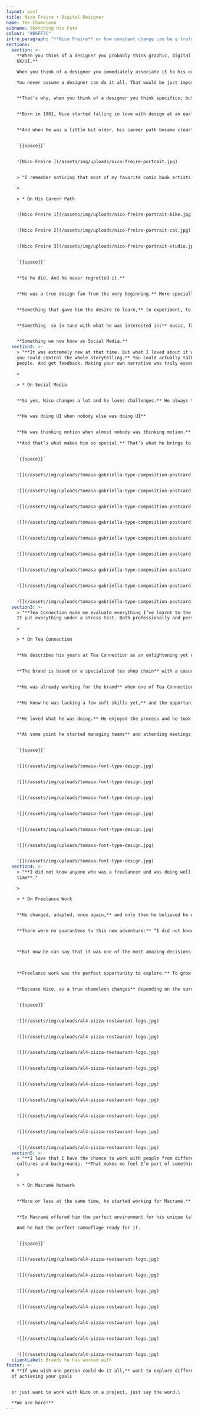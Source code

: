 ```yaml
---
layout: post
title: Nico Freire • Digital Designer
name: The Chameleon
subname: Sketching his Fate
colour: "#B6FF7C"
intro_paragraph: "**Nico Freire** or how constant change can be a truly successful career path."
sections:
  section: >-
    **When you think of a designer you probably think graphic, digital or even
    UX/UI.** 

    When you think of a designer you immediately associate it to his or her area of expertise. 

    You never assume a designer can do it all. That would be just impossible, you think.


    **That’s why, when you think of a designer you think specifics; but you dream of Nico Freire.**


    **Born in 1981, Nico started falling in love with design at an early age:** “I have this joyful memory of me spending my summers reading “Mafalda”. That was my introduction to a visual way of thinking.”


    **And when he was a little bit older, his career path became clear** when he chose the first and most important costume this design chameleon would ever wear:


    `{{space}}`


    ![Nico Freire ](/assets/img/uploads/nico-freire-portrait.jpg)


    > "I remember noticing that most of my favorite comic book artists had graphic design degrees. So I decided **I was going to be a designer, just like them.**"

    >

    > * On His Career Path


    ![Nico Freire 1](/assets/img/uploads/nico-freire-portrait-bike.jpg)


    ![Nico Freire 2](/assets/img/uploads/nico-freire-portrait-cat.jpg)


    ![Nico Freire 3](/assets/img/uploads/nico-freire-portrait-studio.jpg)


    `{{space}}`


    **So he did. And he never regretted it.**


    **He was a true design fan from the very beginning.** More specially non-static design. Something that wasn’t even a thing at that time.


    **Something that gave him the desire to learn,** to experiment, to mutate into different designers, all of them in the same skin.


    **Something  so in tune with what he was interested in:** music, fashion, trends, beauty and of course, food. 


    **Something we now know as Social Media.**
  section2: >-
    > "**It was extremely new at that time. But what I loved about it was that
    you could control the whole storytelling.** You could actually talk to
    people. And get feedback. Making your own narrative was truly essential."

    >

    > * On Social Media


    **So yes, Nico changes a lot and he loves challenges.** He always thought of design as an experience, even back then, when UX, UI and digital were concepts almost nobody knew of: “I loved thinking of the brand in constant movement. Creating sequences, and videos.”


    **He was doing UI when nobody else was doing UI**


    **He was thinking motion when almost nobody was thinking motion.**
     
    **And that’s what makes him so special.** That’s what he brings to each project he is involved in. That’s what brought him work from amazing clients such as: Nokia, Danone, L’Oreal, Natura, Toyota, Unilever, Herbalife and Tea Connection, a brand he is especially fond of.


    `{{space}}`


    ![](/assets/img/uploads/tomasa-gabriella-type-composition-postcard.jpg)


    ![](/assets/img/uploads/tomasa-gabriella-type-composition-postcard.jpg)


    ![](/assets/img/uploads/tomasa-gabriella-type-composition-postcard.jpg)


    ![](/assets/img/uploads/tomasa-gabriella-type-composition-postcard.jpg)


    ![](/assets/img/uploads/tomasa-gabriella-type-composition-postcard.jpg)


    ![](/assets/img/uploads/tomasa-gabriella-type-composition-postcard.jpg)


    ![](/assets/img/uploads/tomasa-gabriella-type-composition-postcard.jpg)


    ![](/assets/img/uploads/tomasa-gabriella-type-composition-postcard.jpg)


    ![](/assets/img/uploads/tomasa-gabriella-type-composition-postcard.jpg)
  section3: >-
    > "**Tea Connection made me evaluate everything I’ve learnt to the moment.**
    It put everything under a stress test. Both professionally and personally."

    >

    > * On Tea Connection


    **He describes his years at Tea Connection as an enlightening yet exhausting experience.** In other words something Nico just loved, of course.


    **The brand is based on a specialized tea shop chain** with a casual, friendly and chilled yet sophisticated atmosphere. In other words: the perfect ecosystem for him to change, adapt and start exploring again.    


    **He was already working for the brand** when one of Tea Connection’s owners created an in-house design studio and offered Nico to join them. 


    **He knew he was lacking a few soft skills yet,** and the opportunity was perfect to learn them, so he took the offer. 


    **He loved what he was doing.** He enjoyed the process and he took amazing care of the brand. And the relationship evolved. As they usually do. 


    **At some point he started managing teams** and attending meetings, going from a Graphic Designer to the brand’s Art Director.


    `{{space}}`


    ![](/assets/img/uploads/tomasa-font-type-design.jpg)


    ![](/assets/img/uploads/tomasa-font-type-design.jpg)


    ![](/assets/img/uploads/tomasa-font-type-design.jpg)


    ![](/assets/img/uploads/tomasa-font-type-design.jpg)


    ![](/assets/img/uploads/tomasa-font-type-design.jpg)


    ![](/assets/img/uploads/tomasa-font-type-design.jpg)


    ![](/assets/img/uploads/tomasa-font-type-design.jpg)
  section4: >-
    > "**I did not know anyone who was a freelancer and was doing well at the
    time**."

    >

    > * On Freelance Work


    **He changed, adapted, once again,** and only then he believed he was ready to take the most important step of his career: starting his own studio with his partner (both in business and in life) Federico.


    **There were no guarantees to this new adventure:** “I did not know anyone who was a freelancer and was doing well at the time”. 

     

    **But now he can say that it was one of the most amazing decisions of his life.**

     

    **Freelance work was the perfect opportunity to explore.** To grow up as a designer. To experiment and try new processes and ways of doing and thinking. 


    **Because Nico, as a true chameleon changes** depending on the surroundings. He mutates, adapts, fast and successfully. And both him and his clients love that.


    `{{space}}`


    ![](/assets/img/uploads/al4-pizza-restaurant-logo.jpg)


    ![](/assets/img/uploads/al4-pizza-restaurant-logo.jpg)


    ![](/assets/img/uploads/al4-pizza-restaurant-logo.jpg)


    ![](/assets/img/uploads/al4-pizza-restaurant-logo.jpg)


    ![](/assets/img/uploads/al4-pizza-restaurant-logo.jpg)


    ![](/assets/img/uploads/al4-pizza-restaurant-logo.jpg)


    ![](/assets/img/uploads/al4-pizza-restaurant-logo.jpg)


    ![](/assets/img/uploads/al4-pizza-restaurant-logo.jpg)


    ![](/assets/img/uploads/al4-pizza-restaurant-logo.jpg)
  section5: >-
    > "**I love that I have the chance to work with people from different
    cultures and backgrounds. **That makes me feel I’m part of something bigger"

    >

    > * On Macramè Network


    **More or less at the same time, he started working for Macramè.** And he had to change again. So he enjoyed it, a lot: “What I love the most about Macramé is that I have the chance to work with people from different cultures and backgrounds. That makes me feel I’m part of something bigger.”


    **So Macramè offered him the perfect environment for his unique talents to flourish.** Macramè offered him a place to evolve and embrace change.

    And he had the perfect camouflage ready for it.


    `{{space}}`


    ![](/assets/img/uploads/al4-pizza-restaurant-logo.jpg)


    ![](/assets/img/uploads/al4-pizza-restaurant-logo.jpg)


    ![](/assets/img/uploads/al4-pizza-restaurant-logo.jpg)


    ![](/assets/img/uploads/al4-pizza-restaurant-logo.jpg)


    ![](/assets/img/uploads/al4-pizza-restaurant-logo.jpg)


    ![](/assets/img/uploads/al4-pizza-restaurant-logo.jpg)


    ![](/assets/img/uploads/al4-pizza-restaurant-logo.jpg)
  clientLabel: Brands he has worked with
footer: >-
  # **If you wish one person could do it all,** want to explore different ways
  of achieving your goals 


  or just want to work with Nico on a project, just say the word.\

  **We are here!**
---
```

